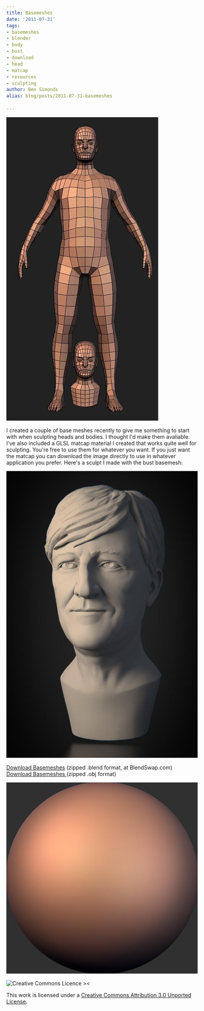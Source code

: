 ```yaml
---
title: Basemeshes
date: '2011-07-31'
tags:
- basemeshes
- blender
- body
- bust
- download
- head
- matcap
- resources
- sculpting
author: Ben Simonds
alias: blog/posts/2011-07-31-basemeshes

---
```


![>< ><](/images/old/basemeshes.jpg)

I created a couple of base meshes recently to give me something to start with when sculpting heads and bodies. I thought I'd make them avaliable. I've also included a GLSL matcap material I created that works quite well for sculpting. You're free to use them for whatever you want. If you just want the matcap you can download the image directly to use in whatever application you prefer. Here's a sculpt I made with the bust basemesh:

![>< ><](/images/old/wip4s.jpg)

[Download Basemeshes](http://www.blendswap.com/3D-models/characters/basemeshes-male-head-and-body/) (zipped .blend format, at BlendSwap.com) [Download Basemeshes ](http://dl.dropbox.com/u/180363/Hosting/Basemeshes.zip)(zipped .obj format)

[![>< ><](/images/old/b1.jpg?w=150)](/images/old/b1.jpg)


![Creative Commons Licence ><](http://i.creativecommons.org/l/by/3.0/88x31.png)


This work is licensed under a [Creative Commons Attribution 3.0 Unported License](http://creativecommons.org/licenses/by/3.0/).


